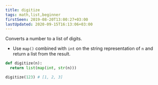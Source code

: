 ```yaml
---
title: digitize
tags: math,list,beginner
firstSeen: 2019-08-20T13:00:27+03:00
lastUpdated: 2020-09-15T16:13:06+03:00
---
```


Converts a number to a list of digits.

- Use `map()` combined with `int` on the string representation of `n` and return a list from the result.

```py
def digitize(n):
  return list(map(int, str(n)))
```

```py
digitize(123) # [1, 2, 3]
```
